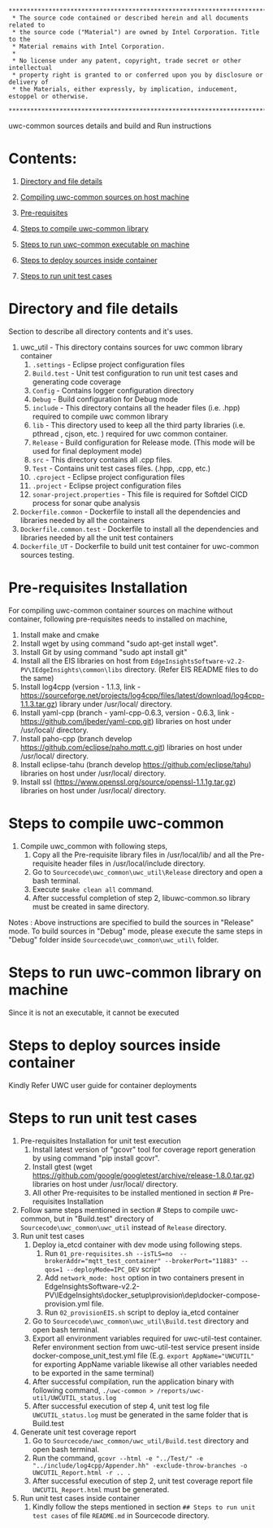 ```
********************************************************************************************************************
 * The source code contained or described herein and all documents related to
 * the source code ("Material") are owned by Intel Corporation. Title to the
 * Material remains with Intel Corporation.
 *
 * No license under any patent, copyright, trade secret or other intellectual
 * property right is granted to or conferred upon you by disclosure or delivery of
 * the Materials, either expressly, by implication, inducement, estoppel or otherwise.
 **********************************************************************************************************************
```

uwc-common sources details and build and Run instructions

# Contents:

1. [Directory and file details](#All-internal-directory-file-details)

2. [Compiling uwc-common sources on host machine](#Compiling-sources)

3. [Pre-requisites](#Pre-requisites-Installation)

4. [Steps to compile uwc-common library](#Steps-to-compile-scada-rtu)

5. [Steps to run uwc-common executable on machine](#Steps-to-run-scada-rtu-executable-on-machine)

6. [Steps to deploy sources inside container](#Steps-to-deploy-sources-inside-container)

7. [Steps to run unit test cases](#Steps-to-run-unit-testcases)


# Directory and file details
Section to describe all directory contents and it's uses.

1. uwc_util - This directory contains sources for uwc common library container
	1. `.settings` - Eclipse project configuration files
	2. `Build.test` - Unit test configuration to run unit test cases and generating code coverage
	3. `Config` - Contains logger configuration directory
	4. `Debug` - Build configuration for Debug mode
	5. `include` - This directory contains all the header files (i.e. .hpp) required to compile uwc common library
	6. `lib` - This directory used to keep all the third party libraries (i.e. pthread , cjson, etc. ) required for uwc common container. 
	7. `Release` - Build configuration for Release mode. (This mode will be used for final deployment mode)
	8. `src` - This directory contains all .cpp files.
	9. `Test` - Contains unit test cases files. (.hpp, .cpp, etc.)
	10. `.cproject` - Eclipse project configuration files
	11. `.project` - Eclipse project configuration files
	12. `sonar-project.properties` - This file is required for Softdel CICD process for sonar qube analysis
2. `Dockerfile.common` - Dockerfile to install all the dependencies and libraries needed by all the containers
3. `Dockerfile.common.test` - Dockerfile to install all the dependencies and libraries needed by all the unit test containers
4. `Dockerfile_UT` - Dockerfile to build unit test container for uwc-common sources testing.

# Pre-requisites Installation
For compiling uwc-common container sources on machine without container, following pre-requisites needs to installed on machine,
1. Install make and cmake
2. Install wget by using command "sudo apt-get install wget".
3. Install Git by using command "sudo apt install git"
4. Install all the EIS libraries on host from `EdgeInsightsSoftware-v2.2-PV\IEdgeInsights\common\libs` directory. (Refer EIS README files to do the same)
5. Install log4cpp (version - 1.1.3, link - https://sourceforge.net/projects/log4cpp/files/latest/download/log4cpp-1.1.3.tar.gz) library under /usr/local/ directory.
6. Install yaml-cpp (branch - yaml-cpp-0.6.3, version - 0.6.3, link - https://github.com/jbeder/yaml-cpp.git) libraries on host under /usr/local/ directory.
7. Install paho-cpp (branch develop https://github.com/eclipse/paho.mqtt.c.git) libraries on host under /usr/local/ directory.
8. Install eclipse-tahu (branch develop https://github.com/eclipse/tahu) libraries on host under /usr/local/ directory.
9. Install ssl (https://www.openssl.org/source/openssl-1.1.1g.tar.gz) libraries on host under /usr/local/ directory.
	
# Steps to compile uwc-common
1. Compile uwc_common with following steps,
	1. Copy all the Pre-requisite library files in /usr/local/lib/ and all the Pre-requisite header files in /usr/local/include directory.
	1. Go to `Sourcecode\uwc_common\uwc_util\Release` directory and open a bash terminal.
	2. Execute `$make clean all` command.
	3. After successful completion of step 2, libuwc-common.so library must be created in same directory.

Notes : Above instructions are specified to build the sources in "Release" mode. To build sources in "Debug" mode, please execute the same steps in "Debug" folder inside `Sourcecode\uwc_common\uwc_util\` folder. 

# Steps to run uwc-common library on machine
Since it is not an executable, it cannot be executed
	
# Steps to deploy sources inside container
Kindly Refer UWC user guide for container deployments 

# Steps to run unit test cases 
1. Pre-requisites Installation for unit test execution
	1. Install latest version of "gcovr" tool for coverage report generation by using command "pip install gcovr".
	2. Install gtest (wget https://github.com/google/googletest/archive/release-1.8.0.tar.gz) libraries on host under /usr/local/ directory.
	3. All other Pre-requisites to be installed mentioned in section # Pre-requisites Installation
2. Follow same steps mentioned in section # Steps to compile uwc-common, but in "Build.test" directory of `Sourcecode\uwc_common\uwc_util` instead of `Release` directory.
3. Run unit test cases
	1. Deploy ia_etcd container with dev mode using following steps. 
		1. Run `01_pre-requisites.sh --isTLS=no  --brokerAddr="mqtt_test_container" --brokerPort="11883" --qos=1 --deployMode=IPC_DEV` script
		2. Add `network_mode: host` option in two containers present in EdgeInsightsSoftware-v2.2-PV\IEdgeInsights\docker_setup\provision\dep\docker-compose-provision.yml file.
		3. Run `02_provisionEIS.sh` script to deploy ia_etcd container
	2. Go to `Sourcecode\uwc_common\uwc_util\Build.test` directory and open bash terminal.
	3. Export all environment variables required for uwc-util-test container. Refer environment section from uwc-util-test service present inside docker-compose_unit_test.yml file (E.g. `export AppName="UWCUTIL"` for exporting AppName variable likewise all other variables needed to be exported in the same terminal) 
	4. After successful compilation, run the application binary with following command,
	`./uwc-common > /reports/uwc-util/UWCUTIL_status.log`
	5. After successful execution of step 4, unit test log file `UWCUTIL_status.log` must be generated in the same folder that is Build.test
4. Generate unit test coverage report
	1. Go to `Sourcecode/uwc_common/uwc_util/Build.test` directory and open bash terminal.
	2. Run the command,
		`gcovr --html -e "../Test/" -e "../include/log4cpp/Appender.hh" -exclude-throw-branches -o UWCUTIL_Report.html -r .. .`
	3. After successful execution of step 2, unit test coverage report file `UWCUTIL_Report.html` must be generated.
5. Run unit test cases inside container
	1. Kindly follow the steps mentioned in section `## Steps to run unit test cases` of file `README.md` in Sourcecode directory.